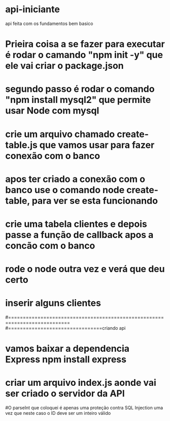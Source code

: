 # api-iniciante
api feita com os fundamentos bem basico
# Prieira coisa a se fazer para executar é rodar o camando "npm init -y" que ele vai criar o package.json
# segundo passo é rodar o comando "npm install mysql2" que permite usar Node com mysql
# crie um arquivo chamado create-table.js que vamos usar para fazer conexão com o banco
# apos ter criado a conexão com o banco use o comando node create-table, para ver se esta funcionando
# crie uma tabela clientes e depois passe a função de callback apos a concão com o banco 
# rode o node outra vez e verá que deu certo
# inserir alguns clientes

#===========================================================================
#================================criando api
# vamos baixar a dependencia Express npm install express
# criar um arquivo index.js aonde vai ser criado o servidor da API

#O parseInt que coloquei é apenas uma proteção contra SQL Injection uma vez que neste caso o ID deve ser um inteiro válido
